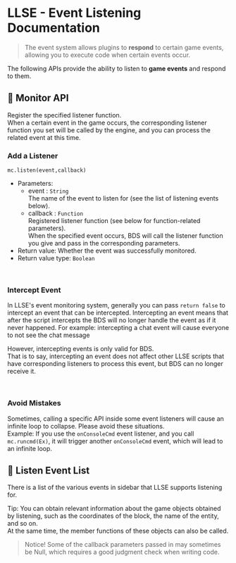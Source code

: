 # LLSE - Event Listening Documentation

> The event system allows plugins to **respond** to certain game events, allowing you to execute code when certain events occur.

The following APIs provide the ability to listen to **game events** and respond to them.

## 🔔 Monitor API

Register the specified listener function.  
When a certain event in the game occurs, the corresponding listener function you set will be called by the engine, and you can process the related event at this time.  

### Add a Listener  

`mc.listen(event,callback)`

- Parameters: 
  - event : `String`  
    The name of the event to listen for (see the list of listening events below).
  - callback : `Function`  
    Registered listener function (see below for function-related parameters).  
    When the specified event occurs, BDS will call the listener function you give and pass in the corresponding parameters.
- Return value: Whether the event was successfully monitored.
- Return value type: `Boolean` 

<br>

### Intercept Event

In LLSE's event monitoring system, generally you can pass `return false` to intercept an event that can be intercepted. Intercepting an event means that after the script intercepts the BDS will no longer handle the event as if it never happened.
For example: intercepting a chat event will cause everyone to not see the chat message  

However, intercepting events is only valid for BDS.  
That is to say, intercepting an event does not affect other LLSE scripts that have corresponding listeners to process this event, but BDS can no longer receive it.

<br>

### Avoid Mistakes

Sometimes, calling a specific API inside some event listeners will cause an infinite loop to collapse. Please avoid these situations.  
Example: If you use the `onConsoleCmd` event listener, and you call `mc.runcmd(Ex)`, it will trigger another `onConsoleCmd` event, which will lead to an infinite loop.

## 📜 Listen Event List

There is a list of the various events in sidebar that LLSE supports listening for.

Tip: You can obtain relevant information about the game objects obtained by listening, such as the coordinates of the block, the name of the entity, and so on.  
At the same time, the member functions of these objects can also be called.

> Notice! Some of the callback parameters passed in may sometimes be Null, which requires a good judgment check when writing code.
